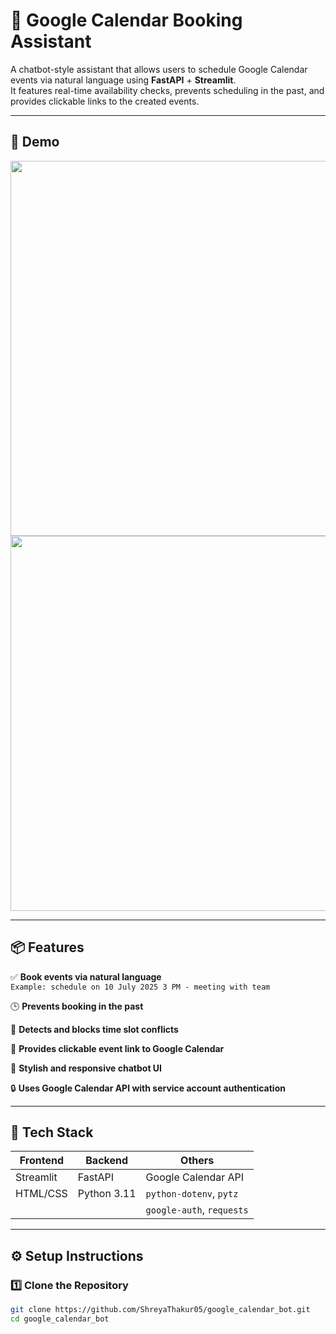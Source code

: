 # 🤖 Google Calendar Booking Assistant

A chatbot-style assistant that allows users to schedule Google Calendar events via natural language using **FastAPI** + **Streamlit**.  
It features real-time availability checks, prevents scheduling in the past, and provides clickable links to the created events.

---

## 📸 Demo

<img src="C:\Users\Shreyas Thakur\Downloads\google_calendar_bot\Screenshot_calendar.png" width="600"/>
<br/>
<img src="C:\Users\Shreyas Thakur\Downloads\google_calendar_bot\Screenshot_calendarbot.png" width="600"/>

---

## 📦 Features

✅ **Book events via natural language**  
`Example: schedule on 10 July 2025 3 PM - meeting with team`

🕒 **Prevents booking in the past**

🚫 **Detects and blocks time slot conflicts**

📎 **Provides clickable event link to Google Calendar**

🎨 **Stylish and responsive chatbot UI**

🔒 **Uses Google Calendar API with service account authentication**

---

## 🧰 Tech Stack

| Frontend  | Backend | Others |
|-----------|---------|--------|
| Streamlit | FastAPI | Google Calendar API |
| HTML/CSS  | Python 3.11 | `python-dotenv`, `pytz` |
|           |          | `google-auth`, `requests` |

---

## ⚙️ Setup Instructions

### 1️⃣ Clone the Repository

```bash
git clone https://github.com/ShreyaThakur05/google_calendar_bot.git
cd google_calendar_bot
